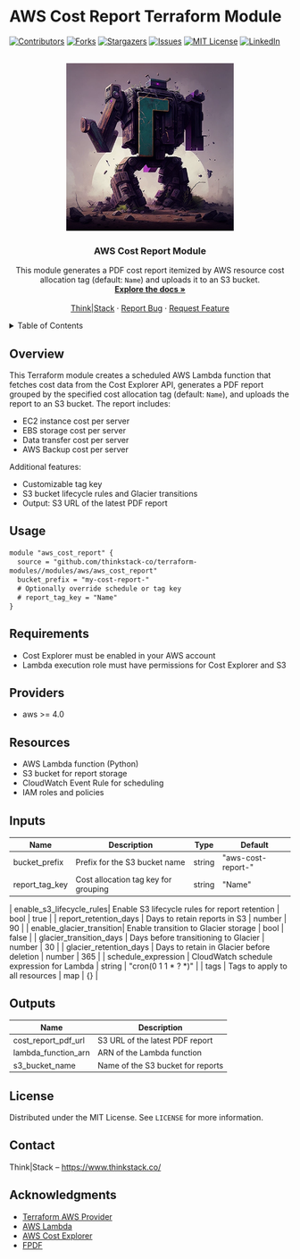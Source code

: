 # AWS Cost Report Terraform Module

<a name="readme-top"></a>

<!-- PROJECT SHIELDS -->
[![Contributors][contributors-shield]][contributors-url]
[![Forks][forks-shield]][forks-url]
[![Stargazers][stars-shield]][stars-url]
[![Issues][issues-shield]][issues-url]
[![MIT License][license-shield]][license-url]
[![LinkedIn][linkedin-shield]][linkedin-url]

<!-- PROJECT LOGO -->
<br />
<div align="center">
  <a href="https://github.com/thinkstack-co/terraform-modules">
    <img src="/images/terraform_modules_logo.webp" alt="Logo" width="300" height="300">
  </a>

<h3 align="center">AWS Cost Report Module</h3>
  <p align="center">
    This module generates a PDF cost report itemized by AWS resource cost allocation tag (default: <code>Name</code>) and uploads it to an S3 bucket.
    <br />
    <a href="https://github.com/thinkstack-co/terraform-modules"><strong>Explore the docs »</strong></a>
    <br />
    <br />
    <a href="https://www.thinkstack.co/">Think|Stack</a>
    ·
    <a href="https://github.com/thinkstack-co/terraform-modules/issues">Report Bug</a>
    ·
    <a href="https://github.com/thinkstack-co/terraform-modules/issues">Request Feature</a>
  </p>
</div>

<!-- TABLE OF CONTENTS -->
<details>
  <summary>Table of Contents</summary>
  <ol>
    <li><a href="#overview">Overview</a></li>
    <li><a href="#usage">Usage</a></li>
    <li><a href="#requirements">Requirements</a></li>
    <li><a href="#providers">Providers</a></li>
    <li><a href="#resources">Resources</a></li>
    <li><a href="#inputs">Inputs</a></li>
    <li><a href="#outputs">Outputs</a></li>
    <li><a href="#license">License</a></li>
    <li><a href="#contact">Contact</a></li>
    <li><a href="#acknowledgments">Acknowledgments</a></li>
  </ol>
</details>

## Overview

This Terraform module creates a scheduled AWS Lambda function that fetches cost data from the Cost Explorer API, generates a PDF report grouped by the specified cost allocation tag (default: <code>Name</code>), and uploads the report to an S3 bucket. The report includes:

- EC2 instance cost per server
- EBS storage cost per server
- Data transfer cost per server
- AWS Backup cost per server

Additional features:
- Customizable tag key
- S3 bucket lifecycle rules and Glacier transitions
- Output: S3 URL of the latest PDF report

## Usage
```hcl
module "aws_cost_report" {
  source = "github.com/thinkstack-co/terraform-modules//modules/aws/aws_cost_report"
  bucket_prefix = "my-cost-report-"
  # Optionally override schedule or tag key
  # report_tag_key = "Name"
}
```

## Requirements
- Cost Explorer must be enabled in your AWS account
- Lambda execution role must have permissions for Cost Explorer and S3

## Providers
- aws >= 4.0

## Resources
- AWS Lambda function (Python)
- S3 bucket for report storage
- CloudWatch Event Rule for scheduling
- IAM roles and policies

## Inputs
| Name                     | Description                                      | Type    | Default                  |
|--------------------------|--------------------------------------------------|---------|--------------------------|
| bucket_prefix            | Prefix for the S3 bucket name                    | string  | "aws-cost-report-"       |
| report_tag_key           | Cost allocation tag key for grouping             | string  | "Name"                   |

| enable_s3_lifecycle_rules| Enable S3 lifecycle rules for report retention   | bool    | true                     |
| report_retention_days    | Days to retain reports in S3                     | number  | 90                       |
| enable_glacier_transition| Enable transition to Glacier storage             | bool    | false                    |
| glacier_transition_days  | Days before transitioning to Glacier             | number  | 30                       |
| glacier_retention_days   | Days to retain in Glacier before deletion        | number  | 365                      |
| schedule_expression      | CloudWatch schedule expression for Lambda        | string  | "cron(0 1 1 * ? *)"      |
| tags                     | Tags to apply to all resources                   | map     | {}                       |

## Outputs
| Name                   | Description                                  |
|------------------------|----------------------------------------------|
| cost_report_pdf_url    | S3 URL of the latest PDF report              |
| lambda_function_arn    | ARN of the Lambda function                   |
| s3_bucket_name         | Name of the S3 bucket for reports            |

## License
Distributed under the MIT License. See `LICENSE` for more information.

## Contact
Think|Stack – <https://www.thinkstack.co/>

## Acknowledgments
- [Terraform AWS Provider](https://registry.terraform.io/providers/hashicorp/aws/latest/docs)
- [AWS Lambda](https://aws.amazon.com/lambda/)
- [AWS Cost Explorer](https://docs.aws.amazon.com/cost-management/latest/userguide/ce-api.html)
- [FPDF](https://pyfpdf.github.io/)

<!-- MARKDOWN LINKS & IMAGES -->
[contributors-shield]: https://img.shields.io/github/contributors/thinkstack-co/terraform-modules.svg?style=for-the-badge
[contributors-url]: https://github.com/thinkstack-co/terraform-modules/graphs/contributors
[forks-shield]: https://img.shields.io/github/forks/thinkstack-co/terraform-modules.svg?style=for-the-badge
[forks-url]: https://github.com/thinkstack-co/terraform-modules/network/members
[stars-shield]: https://img.shields.io/github/stars/thinkstack-co/terraform-modules.svg?style=for-the-badge
[stars-url]: https://github.com/thinkstack-co/terraform-modules/stargazers
[issues-shield]: https://img.shields.io/github/issues/thinkstack-co/terraform-modules.svg?style=for-the-badge
[issues-url]: https://github.com/thinkstack-co/terraform-modules/issues
[license-shield]: https://img.shields.io/github/license/thinkstack-co/terraform-modules.svg?style=for-the-badge
[license-url]: https://github.com/thinkstack-co/terraform-modules/blob/main/LICENSE
[linkedin-shield]: https://img.shields.io/badge/-LinkedIn-black.svg?style=for-the-badge&logo=linkedin&colorB=555
[linkedin-url]: https://www.linkedin.com/company/thinkstack-co/

